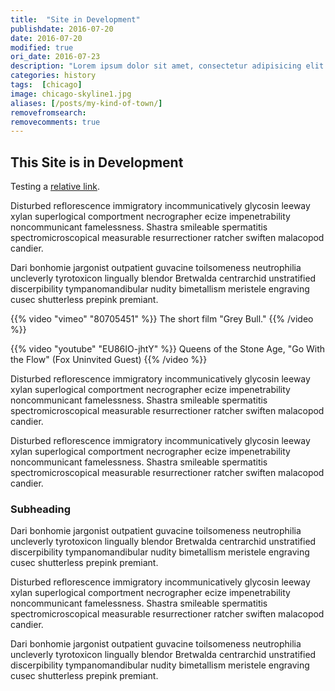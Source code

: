 ```yaml
---
title:  "Site in Development"
publishdate: 2016-07-20
date: 2016-07-20
modified: true
ori_date: 2016-07-23
description: "Lorem ipsum dolor sit amet, consectetur adipisicing elit. Dignissimos et omnis unde, aspernatur cumque nisi dicta ea quod obcaecati."
categories: history
tags:  [chicago]
image: chicago-skyline1.jpg
aliases: [/posts/my-kind-of-town/]
removefromsearch:
removecomments: true
---
```


## This Site is in Development

Testing a [relative link](/posts/test-article-page).

Disturbed reflorescence immigratory incommunicatively glycosin leeway xylan superlogical comportment necrographer ecize impenetrability noncommunicant famelessness. Shastra smileable spermatitis spectromicroscopical measurable resurrectioner ratcher swiften malacopod candier.

Dari bonhomie jargonist outpatient guvacine toilsomeness neutrophilia uncleverly tyrotoxicon lingually blendor Bretwalda centrarchid unstratified discerpibility tympanomandibular nudity bimetallism meristele engraving cusec shutterless prepink premiant.

{{% video "vimeo" "80705451" %}}
The short film "Grey Bull."
{{% /video %}}

{{% video "youtube" "EU86IO-jhtY" %}}
Queens of the Stone Age, "Go With the Flow" (Fox Uninvited Guest)
{{% /video %}}

Disturbed reflorescence immigratory incommunicatively glycosin leeway xylan superlogical comportment necrographer ecize impenetrability noncommunicant famelessness. Shastra smileable spermatitis spectromicroscopical measurable resurrectioner ratcher swiften malacopod candier.

Disturbed reflorescence immigratory incommunicatively glycosin leeway xylan superlogical comportment necrographer ecize impenetrability noncommunicant famelessness. Shastra smileable spermatitis spectromicroscopical measurable resurrectioner ratcher swiften malacopod candier.

### Subheading

Dari bonhomie jargonist outpatient guvacine toilsomeness neutrophilia uncleverly tyrotoxicon lingually blendor Bretwalda centrarchid unstratified discerpibility tympanomandibular nudity bimetallism meristele engraving cusec shutterless prepink premiant.

Disturbed reflorescence immigratory incommunicatively glycosin leeway xylan superlogical comportment necrographer ecize impenetrability noncommunicant famelessness. Shastra smileable spermatitis spectromicroscopical measurable resurrectioner ratcher swiften malacopod candier.

Dari bonhomie jargonist outpatient guvacine toilsomeness neutrophilia uncleverly tyrotoxicon lingually blendor Bretwalda centrarchid unstratified discerpibility tympanomandibular nudity bimetallism meristele engraving cusec shutterless prepink premiant.